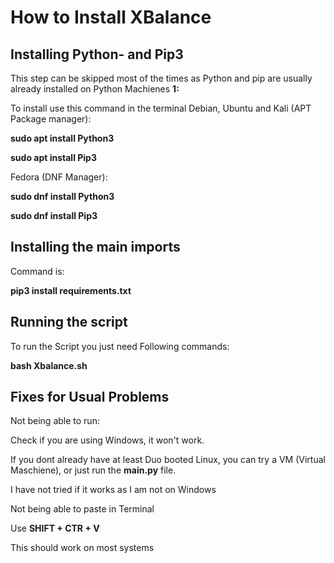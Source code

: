 # How to Install XBalance
## Installing Python- and Pip3
This step can be skipped most of the times as Python and pip are usually already installed on Python Machienes
**1:** 

To install use this command in the terminal
Debian, Ubuntu and Kali (APT Package manager):

**sudo apt install Python3**

**sudo apt install Pip3**

Fedora (DNF Manager):

**sudo dnf install Python3**

**sudo dnf install Pip3**
## Installing the main imports
Command is:

**pip3 install requirements.txt**

## Running the script
To run the Script you just need Following commands:

**bash Xbalance.sh**

## Fixes for Usual Problems
Not being able to run:

Check if you are using Windows, it won't work.

If you dont already have at least Duo booted Linux, you can try a VM (Virtual Maschiene), or just run the **main.py** file.

I have not tried if it works as I am not on Windows

Not being able to paste in Terminal

Use **SHIFT + CTR + V**

This should work on most systems

